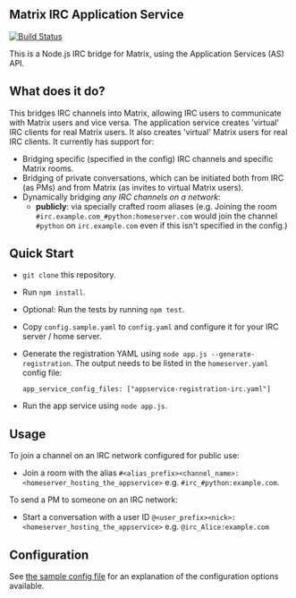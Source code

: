 Matrix IRC Application Service
------------------------------
[![Build Status](http://matrix.org/jenkins/buildStatus/icon?job=IRC-AS)](http://matrix.org/jenkins/job/IRC-AS/)

This is a Node.js IRC bridge for Matrix, using the Application Services (AS) API.

What does it do?
----------------
This bridges IRC channels into Matrix, allowing IRC users to communicate with
Matrix users and vice versa. The application service creates 'virtual' IRC clients for real Matrix
users. It also creates 'virtual' Matrix users for real IRC clients. It currently has support for:
 - Bridging specific (specified in the config) IRC channels and specific Matrix rooms.
 - Bridging of private conversations, which can be initiated both from IRC (as PMs) and from 
   Matrix (as invites to virtual Matrix users).
 - Dynamically bridging *any IRC channels on a network*:
     * **publicly**: via specially crafted room aliases (e.g. Joining the room
       ``#irc.example.com_#python:homeserver.com`` would join the channel ``#python`` on 
       ``irc.example.com`` even if this isn't specified in the config.)

Quick Start
-----------
- ``git clone`` this repository.
- Run ``npm install``.
- Optional: Run the tests by running ``npm test``.
- Copy ``config.sample.yaml`` to ``config.yaml`` and configure it for your IRC server / home server.
- Generate the registration YAML using ``node app.js --generate-registration``. The output needs to be
  listed in the ``homeserver.yaml`` config file:

  ```
  app_service_config_files: ["appservice-registration-irc.yaml"]
  ```
  
- Run the app service using ``node app.js``.

Usage
-----
To join a channel on an IRC network configured for public use:
 - Join a room with the alias ``#<alias_prefix><channel_name>:<homeserver_hosting_the_appservice>`` e.g. ``#irc_#python:example.com``.

To send a PM to someone on an IRC network:
 - Start a conversation with a user ID ``@<user_prefix><nick>:<homeserver_hosting_the_appservice>`` e.g.
   ``@irc_Alice:example.com``

Configuration
-------------
See [the sample config file](config.sample.yaml) for an explanation of the
configuration options available.
